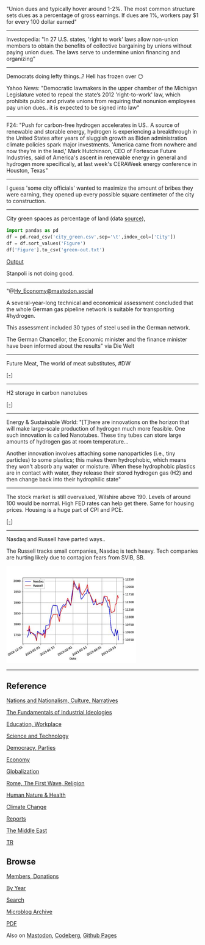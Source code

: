 
"Union dues and typically hover around 1-2%. The most common structure
sets dues as a percentage of gross earnings. If dues are 1%, workers
pay $1 for every 100 dollar earned"

---

Investopedia: "In 27 U.S. states, 'right to work' laws allow non-union
members to obtain the benefits of collective bargaining by unions
without paying union dues. The laws serve to undermine union financing
and organizing"

---

Democrats doing lefty things..? Hell has frozen over 😶

Yahoo News: "Democratic lawmakers in the upper chamber of the Michigan
Legislature voted to repeal the state’s 2012 'right-to-work' law,
which prohibits public and private unions from requiring that nonunion
employees pay union dues.. it is expected to be signed into law"

---

F24: "Push for carbon-free hydrogen accelerates in US.. A source of
renewable and storable energy, hydrogen is experiencing a breakthrough
in the United States after years of sluggish growth as Biden
administration climate policies spark major investments. 'America came
from nowhere and now they're in the lead,' Mark Hutchinson, CEO of
Fortescue Future Industries, said of America's ascent in renewable
energy in general and hydrogen more specifically, at last week's
CERAWeek energy conference in Houston, Texas"

---

I guess 'some city officials' wanted to maximize the amount of bribes
they were earning, they opened up every possible square centimeter of
the city to construction.

---

City green spaces as percentage of land (data [source](http://www.worldcitiescultureforum.com/data/of-public-green-space-parks-and-gardens)),

```python
import pandas as pd
df = pd.read_csv('city_green.csv',sep='\t',index_col=['City'])
df = df.sort_values('Figure')
df['Figure'].to_csv('green-out.txt')
```

[Output](mbl/2023/green-out.txt)

Stanpoli is not doing good. 

---

"@Hy_Economy@mastodon.social

A several-year-long technical and economical assessment concluded that
the whole German gas pipeline network is suitable for transporting
\#hydrogen.

This assessment included 30 types of steel used in the German network.

The German Chancellor, the Economic minister and the finance minister
have been informed about the results" via Die Welt

---

Future Meat, The world of meat substitutes, \#DW

[[-]](https://youtu.be/5Vq03gYWiXE?t=1273)

---

H2 storage in carbon nanotubes

[[-]](2022/02/h2-carbon-nanotubes.html)

---

Energy & Sustainable World: "[T]here are innovations on the horizon
that will make large-scale production of hydrogen much more
feasible. One such innovation is called Nanotubes. These tiny tubes
can store large amounts of hydrogen gas at room temperature...

Another innovation involves attaching some nanoparticles (i.e., tiny
particles) to some plastics; this makes them hydrophobic, which means
they won't absorb any water or moisture. When these hydrophobic
plastics are in contact with water, they release their stored hydrogen
gas (H2) and then change back into their hydrophilic state"

---

The stock market is still overvalued, Wilshire above 190. Levels of
around 100 would be normal. High FED rates can help get there. Same
for housing prices. Housing is a huge part of CPI and PCE.

[[-]](2021/01/stats.html#wilshire)

---

Nasdaq and Russell have parted ways..

The Russell tracks small companies, Nasdaq is tech heavy. Tech
companies are hurting likely due to contagion fears from SVIB, SB.

<img width='340' src='mbl/2023/market2.jpg'/> 

---

## Reference

[Nations and Nationalism, Culture, Narratives](0119/2013/02/nations-and-nationalism.html)

[The Fundamentals of Industrial Ideologies](0119/2011/04/fundamentals-of-industrial-ideologies.html)

[Education, Workplace](0119/2017/09/education-workplace.html)

[Science and Technology](0119/2018/09/science-technology.html)

[Democracy, Parties](0119/2016/11/democracy.html)

[Economy](2021/01/economy.html)

[Globalization](0119/2018/09/globalization.html)

[Rome, The First Wave, Religion](0119/2017/12/rome.html)

[Human Nature & Health](2020/07/human-nature.html)

[Climate Change](2022/01/climate.html)

[Reports](2021/01/reports.html)

[The Middle East](0119/2019/07/middleeast.html)

[TR](../tr/index.html)

## Browse

[Members, Donations](2022/08/members.html)

[By Year](years.html)

[Search](search.html)

[Microblog Archive](mbl/index.html)

[PDF](https://drive.google.com/uc?export=view&id=1FSi-1MnqXVq_PVTEXzzflwN8-7h92N_R)

Also on 
[Mastodon](https://masto.ai/@muratk3n),
[Codeberg](https://muratk5n.codeberg.page/en/),
[Github Pages](https://muratk5n.github.io/thirdwave/en/)

